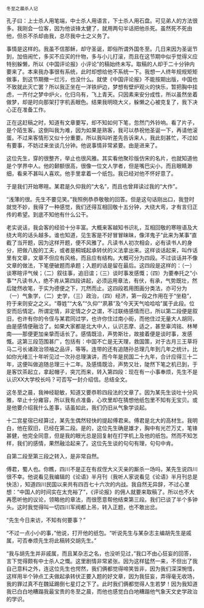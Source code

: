     冬至之晨杀人记 

   孔子曰：上士杀人用笔端，中士杀人用语言，下士杀人用石盘。可见弟人的方法很多。我刚会一位客，因为他谈锋太健了，就用两句半话把他杀死。虽然死不死由他，但杀不杀却由我，总尽我中士之义务了。

   事情是这样的。我虽不信那稣，却守圣诞，即俗所谓外国冬至。几日来因为圣诞节到，加倍闹忙，多买不应买的什物，多与小儿打滚，而且在这节期中似乎觉得义应特别躲懒，所以《中国评论报》小评论”的稿始终未写。取稿的人却于二十分钟内要来了。本来我办事很有系统，此时却想给他不系统一下。我想一人终年规规矩矩做事，到这节期撤一烂污，也没什么。就使《中国评论报》不能按期出版，中国也不致就此灭亡罢？所以我正坐在一洋铁炉边，梦想有壁炉观火的快乐，暂把胸中挂虑，一齐付之梦中炉火，化归乌有，飞上青天。只因素来安分成性，所以虽然坐着做梦，却是时向那架打字机丢眼色。结果我明晓大义，躲懒之心被克复了，我下决心正在准备工作。

   正在这赶稿之时，知道有文章要写，却不知如何下笔，忽然门外铃响。看了片子，是个陌生客。这倒叫我为难，因为如果是熟客，我可以恭祝他圣诞一下，再请他滚蛋。不过来客情形又似十分重要。所以我叫听差先告诉来人，我此刻甚忙，不过如有要事，不妨过来坐谈几分钟。他说事情非常紧要。由是进来了。

   这位先生，穿的很整齐，举止也很风雅。其实看他聚珍版仿宋的名片，也就知道他是个学界中人。他的颡额很高，很像一位文人学者，但是嘴巴尖小，而且眼睛渺细，看来不甚叫人喜欢。他手里拿着一个纸包。我已经对他不怀好意了。

   于是我们开始寒暄。某君是久仰我的“大名”，而且也曾拜读过我的“大作”。

   “浅薄的很。先生不要见笑。”我照例恭恭敬敬的回答。但是这句话刚出口，我登时就觉不妙，我得了一种感觉，我们还得互相回敬十五分钟，大绕大弯，才有言归正传的希望。到底不知他有什么公干。

   老实说话，我会客的经验十分丰富。大概来客越知书识礼，互相回敬的寒暄语及大绕大弯的话头越多。谁也知道，见生客是不好冒冒昧昧，像洋鬼子“此来为某事”直截了当开题，因为这样开题，便不风雅了。凡读书人初次相会，必有读书人的身分，把做八股的工夫，或者是桐城起承转伏的义法拿出来。这样谈话起来，叫作话里有文章，文章不但应有风格，而且应有结构。大概可分为四段。不过谈话并不像文章的做法，下笔便破题而承题；入题的话是留在最后。这四段是这样的：（一）谈寒暄评气候；（二）叙往事，追旧谊；（三）谈时事发感慨；（四）为要奉托之“小事”*凡读书人，绝不肯从第四段讲起，必须运用章法，有伏，有承，气势既壮，然后陡然收笔，于实为德便之下，兀然而止。这四段若用图画分类法，亦可分为（一）气象学，（二）史学，（三）政治，（四）经济，第一段之作用在于“坐稳”，符于来则安之之义。“尊姓”“大名”“久仰”“夙慕”及“今天天气哈哈哈”属于此段。位安而后情定。所谓定情，非定情之夕之谓，不过联络感情而已，所以第二段便是叙旧，也许有你的令侄与某君同过学，也许你住过南小街，而他住过无量大人胡同，由是感情便融洽了。如果大家都是北大中人，认识志摩、适之，甚至辜鸿铭、林琴南——那便更加亲挚而话长了。感情既洽，声势斯壮，故接着便是谈时事，发感慨。这第三段范围甚广，包括有：中国不亡是无天理，救国策，对于古月三王草将马二弓长诸政治领袖之品评，等等。连带的还有追随孙总理几年到几年之统计。比如你光绪三十年听见过一次孙总理演讲，而今年是民国二十九年，合计应得三十二年，这便叫做追随总理三十二年。及感情既洽，声势又壮，陡然下笔之机已到，于是客饮茶起立，拿起帽子，突兀而来，转入第四段：现在有一小事奉烦，先生不是认识XX大学校长吗？可否写一封介绍信。总结全文。

   这冬至之晨，我神经聪敏，知道又要恭聆四段法的文章了。因为某先生谈吐十分风雅，举止十分雍容，所以我有点准备，心坎里却在猜想他纸包里不知有无宝贝。或是他要介绍我什么差事，话虽如此，我们仍旧从气象学谈起。

   十二宫星宿已经算过，某先生偶然轻快的提起傅君来。傅君是北大的高材生。我明白，他在叙旧，已经在第二段。是的，这位先生确是雄才，胸中有光芒万丈，笔锋甚健，他完全同意，但是我的眼光总是回复射在打字机上及他的纸包。然而不知怎样，我们的感情，果然融洽起来了。这位先生谈的句句有理，句句中肯。

   自第二段至第三段之转入，是非常自然。

   傅君，蜀人也。你瞧，四川不是正在有叔侄大义灭亲的厮杀一场吗，某先生说四川很不幸。他说看见我编辑的《论语》半月刊（我听人家说看见《论语》半月刊总是快活），知道四川民国以来共有四百七十六次的内战。我自然无异辞，不过心里想：“中国人的时间实在太充裕了”，《评论报》的佣人就要来取稿了。所以也不大再愿听他的议论，领略他的章法，而很愿意帮他结束第三段。我们已谈了半个多钟头。这时我觉得叫一切四川军阀都上吊，转入正题，也不敢出岔。

   “先生今日来访，不知有何要事？”

   “不过一点小小的事，”他说，打开他的纸包。“听说先生与某杂志主编胡先生是戚属，可否奉烦先生将此稿转交胡先生。”

   “我与胡先生并非戚属，而且某杂志之名，也没听见过，”我口不由心狂妄的回答，言下觉得颇有中士杀人之慨。这里剧情非常紧张。因为这样猛然一来，不但出了我自己意料之外，连这位先生也愕然，我们俩都觉得啼笑皆非，因为我们深深惋惜，这样用半个钟点工夫做起承转伏正要入题的好文章，因为我狂妄，弄得毫无收场，我的罪过真不在魏延踢倒七星灯之下了。此时我们俩都觉得人生若梦！因为我知道我已白白地糟蹋我最宝贵的冬至之晨，而他也感觉白白地糟蹋他气象天文史学政治的学识。

